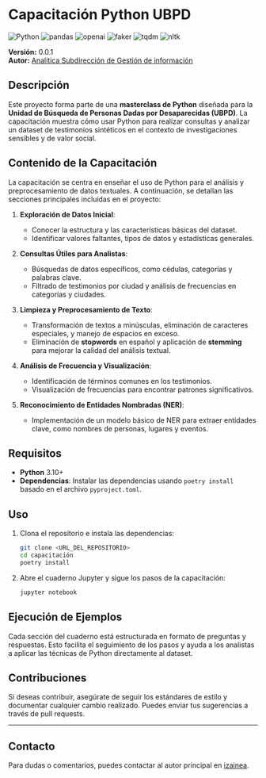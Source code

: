 # Capacitación Python UBPD

![Python](https://img.shields.io/badge/Python-3.10-blue)
![pandas](https://img.shields.io/badge/pandas-2.2.3-orange)
![openai](https://img.shields.io/badge/openai-1.54.4-blueviolet)
![faker](https://img.shields.io/badge/faker-32.1.0-yellowgreen)
![tqdm](https://img.shields.io/badge/tqdm-4.67.0-lightgrey)
![nltk](https://img.shields.io/badge/nltk-3.9.1-brightgreen)

**Versión:** 0.0.1   
**Autor:** [Analitica Subdirección de Gestión de información](mailto:czaineam@unidadbusqueda.gov.co)  

## Descripción
Este proyecto forma parte de una **masterclass de Python** diseñada para la **Unidad de Búsqueda de Personas Dadas por Desaparecidas (UBPD)**. La capacitación muestra cómo usar Python para realizar consultas y analizar un dataset de testimonios sintéticos en el contexto de investigaciones sensibles y de valor social.

## Contenido de la Capacitación

La capacitación se centra en enseñar el uso de Python para el análisis y preprocesamiento de datos textuales. A continuación, se detallan las secciones principales incluidas en el proyecto:

1. **Exploración de Datos Inicial**:
   - Conocer la estructura y las características básicas del dataset.
   - Identificar valores faltantes, tipos de datos y estadísticas generales.

2. **Consultas Útiles para Analistas**:
   - Búsquedas de datos específicos, como cédulas, categorías y palabras clave.
   - Filtrado de testimonios por ciudad y análisis de frecuencias en categorías y ciudades.

3. **Limpieza y Preprocesamiento de Texto**:
   - Transformación de textos a minúsculas, eliminación de caracteres especiales, y manejo de espacios en exceso.
   - Eliminación de **stopwords** en español y aplicación de **stemming** para mejorar la calidad del análisis textual.

4. **Análisis de Frecuencia y Visualización**:
   - Identificación de términos comunes en los testimonios.
   - Visualización de frecuencias para encontrar patrones significativos.

5. **Reconocimiento de Entidades Nombradas (NER)**:
   - Implementación de un modelo básico de NER para extraer entidades clave, como nombres de personas, lugares y eventos.

## Requisitos

- **Python** 3.10+
- **Dependencias**: Instalar las dependencias usando `poetry install` basado en el archivo `pyproject.toml`.

## Uso

1. Clona el repositorio e instala las dependencias:
   ```bash
   git clone <URL_DEL_REPOSITORIO>
   cd capacitación
   poetry install
   ```

2. Abre el cuaderno Jupyter y sigue los pasos de la capacitación:
   ```bash
   jupyter notebook
   ```

## Ejecución de Ejemplos

Cada sección del cuaderno está estructurada en formato de preguntas y respuestas. Esto facilita el seguimiento de los pasos y ayuda a los analistas a aplicar las técnicas de Python directamente al dataset.

## Contribuciones

Si deseas contribuir, asegúrate de seguir los estándares de estilo y documentar cualquier cambio realizado. Puedes enviar tus sugerencias a través de pull requests.

---

## Contacto
Para dudas o comentarios, puedes contactar al autor principal en [izainea](mailto:czaineam@unidadbusqueda.gov.co).
